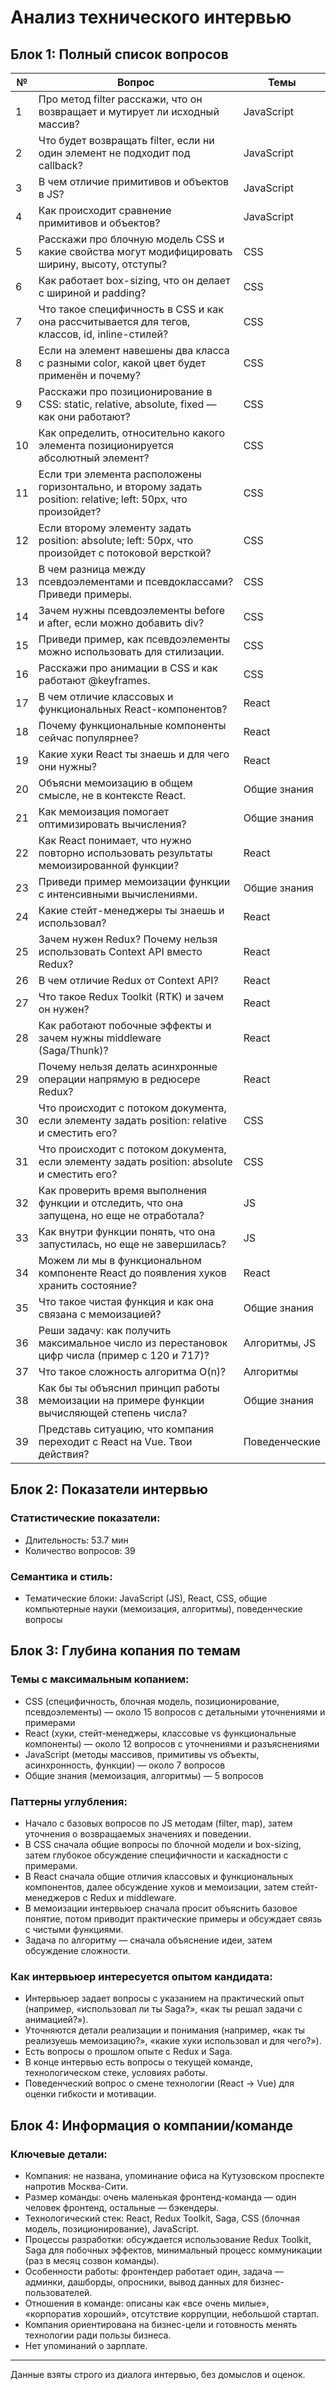 # Анализ технического интервью

## Блок 1: Полный список вопросов

| №  | Вопрос                                                                                              | Темы           |
|----|---------------------------------------------------------------------------------------------------|----------------|
| 1  | Про метод filter расскажи, что он возвращает и мутирует ли исходный массив?                        | JavaScript     |
| 2  | Что будет возвращать filter, если ни один элемент не подходит под callback?                        | JavaScript     |
| 3  | В чем отличие примитивов и объектов в JS?                                                         | JavaScript     |
| 4  | Как происходит сравнение примитивов и объектов?                                                  | JavaScript     |
| 5  | Расскажи про блочную модель CSS и какие свойства могут модифицировать ширину, высоту, отступы?    | CSS            |
| 6  | Как работает box-sizing, что он делает с шириной и padding?                                       | CSS            |
| 7  | Что такое специфичность в CSS и как она рассчитывается для тегов, классов, id, inline-стилей?     | CSS            |
| 8  | Если на элемент навешены два класса с разными color, какой цвет будет применён и почему?           | CSS            |
| 9  | Расскажи про позиционирование в CSS: static, relative, absolute, fixed — как они работают?         | CSS            |
| 10 | Как определить, относительно какого элемента позиционируется абсолютный элемент?                  | CSS            |
| 11 | Если три элемента расположены горизонтально, и второму задать position: relative; left: 50px, что произойдет? | CSS            |
| 12 | Если второму элементу задать position: absolute; left: 50px, что произойдет с потоковой версткой?  | CSS            |
| 13 | В чем разница между псевдоэлементами и псевдоклассами? Приведи примеры.                           | CSS            |
| 14 | Зачем нужны псевдоэлементы before и after, если можно добавить div?                               | CSS            |
| 15 | Приведи пример, как псевдоэлементы можно использовать для стилизации.                            | CSS            |
| 16 | Расскажи про анимации в CSS и как работают @keyframes.                                           | CSS            |
| 17 | В чем отличие классовых и функциональных React-компонентов?                                       | React          |
| 18 | Почему функциональные компоненты сейчас популярнее?                                              | React          |
| 19 | Какие хуки React ты знаешь и для чего они нужны?                                                 | React          |
| 20 | Объясни мемоизацию в общем смысле, не в контексте React.                                         | Общие знания   |
| 21 | Как мемоизация помогает оптимизировать вычисления?                                               | Общие знания   |
| 22 | Как React понимает, что нужно повторно использовать результаты мемоизированной функции?          | React          |
| 23 | Приведи пример мемоизации функции с интенсивными вычислениями.                                   | Общие знания   |
| 24 | Какие стейт-менеджеры ты знаешь и использовал?                                                   | React          |
| 25 | Зачем нужен Redux? Почему нельзя использовать Context API вместо Redux?                          | React          |
| 26 | В чем отличие Redux от Context API?                                                              | React          |
| 27 | Что такое Redux Toolkit (RTK) и зачем он нужен?                                                  | React          |
| 28 | Как работают побочные эффекты и зачем нужны middleware (Saga/Thunk)?                             | React          |
| 29 | Почему нельзя делать асинхронные операции напрямую в редюсере Redux?                            | React          |
| 30 | Что происходит с потоком документа, если элементу задать position: relative и сместить его?      | CSS            |
| 31 | Что происходит с потоком документа, если элементу задать position: absolute и сместить его?      | CSS            |
| 32 | Как проверить время выполнения функции и отследить, что она запущена, но еще не отработала?     | JS             |
| 33 | Как внутри функции понять, что она запустилась, но еще не завершилась?                           | JS             |
| 34 | Можем ли мы в функциональном компоненте React до появления хуков хранить состояние?              | React          |
| 35 | Что такое чистая функция и как она связана с мемоизацией?                                        | Общие знания   |
| 36 | Реши задачу: как получить максимальное число из перестановок цифр числа (пример с 120 и 717)?   | Алгоритмы, JS  |
| 37 | Что такое сложность алгоритма O(n)?                                                             | Алгоритмы      |
| 38 | Как бы ты объяснил принцип работы мемоизации на примере функции вычисляющей степень числа?       | Общие знания   |
| 39 | Представь ситуацию, что компания переходит с React на Vue. Твои действия?                        | Поведенческие  |

## Блок 2: Показатели интервью

### Статистические показатели:
- Длительность: 53.7 мин
- Количество вопросов: 39

### Семантика и стиль:
- Тематические блоки: JavaScript (JS), React, CSS, общие компьютерные науки (мемоизация, алгоритмы), поведенческие вопросы

## Блок 3: Глубина копания по темам

### Темы с максимальным копанием:
- CSS (специфичность, блочная модель, позиционирование, псевдоэлементы) — около 15 вопросов с детальными уточнениями и примерами
- React (хуки, стейт-менеджеры, классовые vs функциональные компоненты) — около 12 вопросов с уточнениями и разъяснениями
- JavaScript (методы массивов, примитивы vs объекты, асинхронность, функции) — около 7 вопросов
- Общие знания (мемоизация, алгоритмы) — 5 вопросов

### Паттерны углубления:
- Начало с базовых вопросов по JS методам (filter, map), затем уточнения о возвращаемых значениях и поведении.
- В CSS сначала общие вопросы по блочной модели и box-sizing, затем глубокое обсуждение специфичности и каскадности с примерами.
- В React сначала общие отличия классовых и функциональных компонентов, далее обсуждение хуков и мемоизации, затем стейт-менеджеров с Redux и middleware.
- В мемоизации интервьюер сначала просит объяснить базовое понятие, потом приводит практические примеры и обсуждает связь с чистыми функциями.
- Задача по алгоритму — сначала объяснение идеи, затем обсуждение сложности.

### Как интервьюер интересуется опытом кандидата:
- Интервьюер задает вопросы с указанием на практический опыт (например, «использовал ли ты Saga?», «как ты решал задачи с анимацией?»).
- Уточняются детали реализации и понимания (например, «как ты реализуешь мемоизацию?», «какие хуки использовал и для чего?»).
- Есть вопросы о прошлом опыте с Redux и Saga.
- В конце интервью есть вопросы о текущей команде, технологическом стеке, условиях работы.
- Поведенческий вопрос о смене технологии (React → Vue) для оценки гибкости и мотивации.

## Блок 4: Информация о компании/команде

### Ключевые детали:
- Компания: не названа, упоминание офиса на Кутузовском проспекте напротив Москва-Сити.
- Размер команды: очень маленькая фронтенд-команда — один человек фронтенд, остальные — бэкендеры.
- Технологический стек: React, Redux Toolkit, Saga, CSS (блочная модель, позиционирование), JavaScript.
- Процессы разработки: обсуждается использование Redux Toolkit, Saga для побочных эффектов, минимальный процесс коммуникации (раз в месяц созвон команды).
- Особенности работы: фронтендер работает один, задача — админки, дашборды, опросники, вывод данных для бизнес-пользователей.
- Отношения в команде: описаны как «все очень милые», «корпоратив хороший», отсутствие коррупции, небольшой стартап.
- Компания ориентирована на бизнес-цели и готовность менять технологии ради пользы бизнеса.
- Нет упоминаний о зарплате.

---

Данные взяты строго из диалога интервью, без домыслов и оценок.